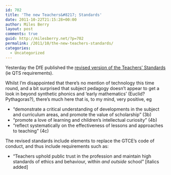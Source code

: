 ```yaml
---
id: 702
title: 'The new Teachers&#8217; Standards'
date: 2011-10-22T21:15:28+00:00
author: Miles Berry
layout: post 
comments: true
guid: http://milesberry.net/?p=702
permalink: /2011/10/the-new-teachers-standards/
categories:
  - Uncategorized
---
```

Yesterday the <span>DfE</span> published the [revised version of the Teachers&#8217; Standards](http://www.education.gov.uk/schools/teachingandlearning/reviewofstandards) (<span>ie</span> <span>QTS</span> requirements).

Whilst I&#8217;m disappointed that there&#8217;s no mention of technology this time round, and a bit surprised that subject pedagogy doesn&#8217;t appear to get a look in beyond synthetic phonics and &#8216;early mathematics&#8217; (Euclid? Pythagoras?), there&#8217;s much here that is, to my mind, very positive, <span>eg</span>

  * &#8220;demonstrate a critical understanding of developments in the subject and curriculum areas, and promote the value of scholarship&#8221; (<span>3b</span>)
  * &#8220;promote a love of learning and children’s intellectual curiosity&#8221; (<span>4b</span>)
  * &#8220;reflect systematically on the effectiveness of lessons and approaches to teaching&#8221; (<span>4c</span>)

The revised standards include elements to replace the <span>GTCE&#8217;s</span> code of conduct, and thus include requirements such as:

  * &#8220;Teachers uphold public trust in the profession and maintain high standards of ethics and behaviour, within _and outside_ school&#8221; [italics added]